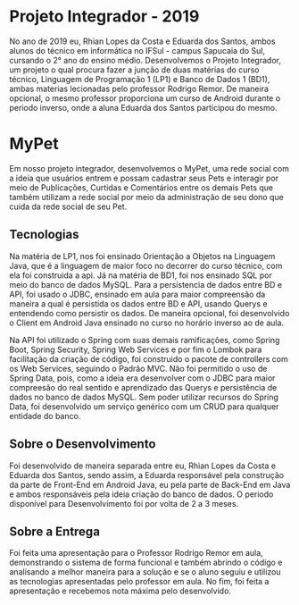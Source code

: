 # Projeto Integrador - 2019

No ano de 2019 eu, Rhian Lopes da Costa e Eduarda dos Santos, ambos alunos do técnico em informática no IFSul - campus Sapucaia do Sul, cursando o 2° ano do ensino médio. Desenvolvemos o Projeto Integrador, um projeto o qual procura fazer a junção de duas matérias do curso técnico, Linguagem de Programação 1 (LP1) e Banco de Dados 1 (BD1), ambas materias lecionadas pelo professor Rodrigo Remor. De maneira opcional, o mesmo professor proporciona um curso de Android durante o periodo inverso, onde a aluna Eduarda dos Santos participou do mesmo. 

# MyPet

Em nosso projeto integrador, desenvolvemos o MyPet, uma rede social com a ideia que usuários entrem e possam cadastrar seus Pets e interagir por meio de Publicações, Curtidas e Comentários entre os demais Pets que também utilizam a rede social por meio da administração de seu dono que cuida da rede social de seu Pet.

## Tecnologias

Na matéria de LP1, nos foi ensinado Orientação a Objetos na Linguagem Java, que é a linguagem de maior foco no decorrer do curso técnico, com ela foi construida a api. Já na matéria de BD1, foi nos ensinado SQL por meio do banco de dados MySQL. Para a persistencia de dados entre BD e API, foi usado o JDBC, ensinado em aula para maior compreensão da maneira a qual é persistida os dados entre BD e API, usando Querys e entendendo como persistir os dados. De maneira opcional, foi desenvolvido o Client em Android Java ensinado no curso no horário inverso ao de aula.

Na API foi utilizado o Spring com suas demais ramificações, como Spring Boot, Spring Security, Spring Web Services e por fim o Lombok para facilitação da criação de código, foi construido o pacote de controllers com os Web Services, seguindo o Padrão MVC. Não foi permitido o uso de Spring Data, pois, como a ideia era desenvolver com o JDBC para maior compreesão do real sentido e aprendizado das Querys e persistência de dados no banco de dados MySQL. Sem poder utilizar recursos do Spring Data, foi desenvolvido um serviço genérico com um CRUD para qualquer entidade do banco.

## Sobre o Desenvolvimento

Foi desenvolvido de maneira separada entre eu, Rhian Lopes da Costa e Eduarda dos Santos, sendo assim, a Eduarda responsável pela construção da parte de Front-End em Android Java, eu pela parte de Back-End em Java e ambos responsáveis pela ideia criação do banco de dados. O periodo disponível para Desenvolvimento foi por volta de 2 a 3 meses.

## Sobre a Entrega

Foi feita uma apresentação para o Professor Rodrigo Remor em aula, demonstrando o sistema de forma funcional e também abrindo o código e analisando a melhor maneira para a solução e se o aluno seguiu e utilizou as tecnologias apresentadas pelo professor em aula. No fim, foi feita a apresentação e recebemos nota máxima pelo desenvolvido.
